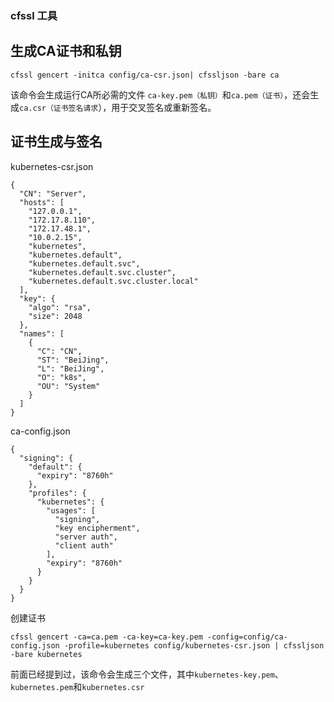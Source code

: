 ### cfssl 工具

生成CA证书和私钥
---
    cfssl gencert -initca config/ca-csr.json| cfssljson -bare ca
     
该命令会生成运行CA所必需的文件 `ca-key.pem（私钥）`和`ca.pem（证书）`，还会生成`ca.csr（证书签名请求`），用于交叉签名或重新签名。


证书生成与签名
---

kubernetes-csr.json

    {
      "CN": "Server",
      "hosts": [
        "127.0.0.1",
        "172.17.8.110",
        "172.17.48.1",
        "10.0.2.15",
        "kubernetes",
        "kubernetes.default",
        "kubernetes.default.svc",
        "kubernetes.default.svc.cluster",
        "kubernetes.default.svc.cluster.local"
      ],
      "key": {
        "algo": "rsa",
        "size": 2048
      },
      "names": [
        {
          "C": "CN",
          "ST": "BeiJing",
          "L": "BeiJing",
          "O": "k8s",
          "OU": "System"
        }
      ]
    }


ca-config.json
    
    {
      "signing": {
        "default": {
          "expiry": "8760h"
        },
        "profiles": {
          "kubernetes": {
            "usages": [
              "signing",
              "key encipherment",
              "server auth",
              "client auth"
            ],
            "expiry": "8760h"
          }
        }
      }
    }

创建证书

    cfssl gencert -ca=ca.pem -ca-key=ca-key.pem -config=config/ca-config.json -profile=kubernetes config/kubernetes-csr.json | cfssljson -bare kubernetes
    
    
前面已经提到过，该命令会生成三个文件，其中`kubernetes-key.pem`、`kubernetes.pem`和`kubernetes.csr`   

    
